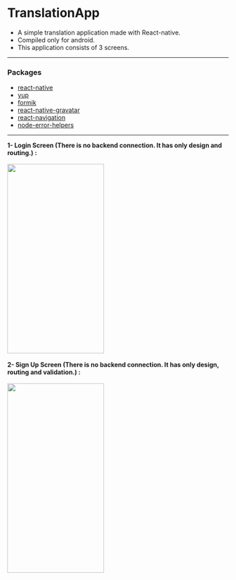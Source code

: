 # TranslationApp

* A simple translation application made with React-native.
* Compiled only for android.
* This application consists of 3 screens.
---
### Packages

* [react-native](https://github.com/facebook/react-native#readme)
* [yup](github.com/jquense/yup)
* [formik](https://github.com/bamlab/react-native-formik#readme)
* [react-native-gravatar](https://github.com/lwhiteley/react-native-gravatar#readme)
* [react-navigation](https://github.com/react-navigation/react-navigation#readme)
* [node-error-helpers](https://github.com/Travelport-Ukraine/errors-helpers#readme)
---
**1- Login Screen (There is no backend connection. It has only design and routing.) :**
<br><br>
<img height="430" width="220" src="https://i.hizliresim.com/RajCQ2.png"/>
<br><br>
**2- Sign Up Screen (There is no backend connection. It has only design, routing and validation.) :**
<br><br> 
<img height="430" width="220" src="https://i.hizliresim.com/JnHL6V.png"/>
<br><br> 

